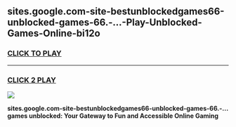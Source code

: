 
## sites.google.com-site-bestunblockedgames66-unblocked-games-66.-...-Play-Unblocked-Games-Online-bi12o
<h3>
<a href="https://premium76.site?title=sites.google.com-site-bestunblockedgames66-unblocked-games-66.-...&ref=24A">CLICK TO PLAY</a></h3>
<hr>

<h3>
<a href="https://premium76.site?title=sites.google.com-site-bestunblockedgames66-unblocked-games-66.-...&ref=24A">CLICK 2 PLAY</a>
  
</h3>

<a href="https://premium76.site?title=sites.google.com-site-bestunblockedgames66-unblocked-games-66.-...&ref=24A"><img src="https://clearcache.store/games.png"></a>


**sites.google.com-site-bestunblockedgames66-unblocked-games-66.-... games unblocked: Your Gateway to Fun and Accessible Online Gaming**
